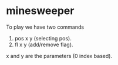 # minesweeper

To play we have two commands 
1. pos x y (selecting pos).
2. fl x y (add/remove flag).

x and y are the parameters (0 index based).


